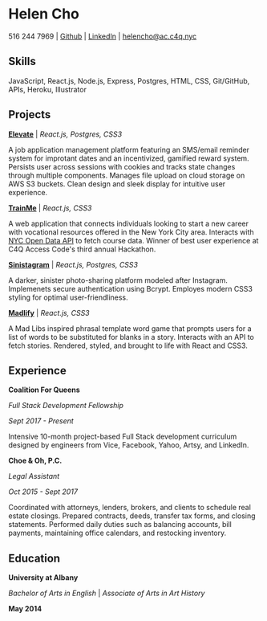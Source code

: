 # Helen Cho

516 244 7969 | [Github](https://github.com/helencho) | [LinkedIn](https://www.linkedin.com/in/haeyoungcho/) | helencho@ac.c4q.nyc

## Skills

JavaScript, React.js, Node.js, Express, Postgres, HTML, CSS, Git/GitHub, APIs, Heroku, Illustrator


## Projects

[**Elevate**](https://github.com/davidyshin/elevate) | *React.js, Postgres, CSS3*

A job application management platform featuring an SMS/email reminder system for improtant dates and an incentivized, gamified reward system. Persists user across sessions with cookies and tracks state changes through multiple components. Manages file upload on cloud storage on AWS S3 buckets. Clean design and sleek display for intuitive user experience.

[**TrainMe**](https://github.com/helencho/trainme) | *React.js, CSS3*

A web application that connects individuals looking to start a new career with vocational resources offered in the New York City area. Interacts with [NYC Open Data API](https://data.cityofnewyork.us/Business/Courses-Training-Provider-Listing/fgq8-am2v) to fetch course data. Winner of best user experience at C4Q Access Code's third annual Hackathon.

[**Sinistagram**](https://github.com/helencho/sinistagram) | *React.js, Postgres, CSS3* 

A darker, sinister photo-sharing platform modeled after Instagram. Implemenets secure authentication using Bcrypt. Employes modern CSS3 styling for optimal user-friendliness.

[**Madlify**](https://github.com/helencho/madlify) | *React.js, CSS3* 

A Mad Libs inspired phrasal template word game that prompts users for a list of words to be substituted for blanks in a story. Interacts with an API to fetch stories. Rendered, styled, and brought to life with React and CSS3. 

## Experience

**Coalition For Queens**

*Full Stack Development Fellowship*

*Sept 2017 - Present*

Intensive 10-month project-based Full Stack development curriculum designed by engineers from Vice, Facebook, Yahoo, Artsy, and LinkedIn.

**Choe & Oh, P.C.**

*Legal Assistant*

*Oct 2015 - Sept 2017*

Coordinated with attorneys, lenders, brokers, and clients to schedule real estate closings. Prepared contracts, deeds, transfer tax forms, and closing statements. Performed daily duties such as balancing accounts, bill payments, maintaining office calendars, and restocking inventory.


## Education 

**University at Albany**

*Bachelor of Arts in English* | *Associate of Arts in Art History*

**May 2014**

